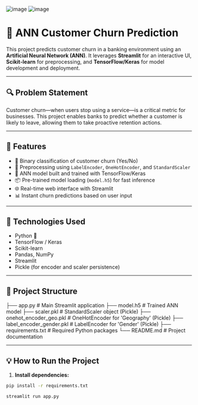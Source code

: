 ![image](https://github.com/user-attachments/assets/28339d2d-099b-43cb-8d9a-b43c5de4c91e)
![image](https://github.com/user-attachments/assets/9ae819cf-feb7-4d95-b553-7e44acf84580)

# 🧠 ANN Customer Churn Prediction

This project predicts customer churn in a banking environment using an **Artificial Neural Network (ANN)**. It leverages **Streamlit** for an interactive UI, **Scikit-learn** for preprocessing, and **TensorFlow/Keras** for model development and deployment.

---

## 🔍 Problem Statement

Customer churn—when users stop using a service—is a critical metric for businesses. This project enables banks to predict whether a customer is likely to leave, allowing them to take proactive retention actions.

---

## 🚀 Features

- 🎯 Binary classification of customer churn (Yes/No)
- 🧰 Preprocessing using `LabelEncoder`, `OneHotEncoder`, and `StandardScaler`
- 🧠 ANN model built and trained with TensorFlow/Keras
- 📦 Pre-trained model loading (`model.h5`) for fast inference
- 🌐 Real-time web interface with Streamlit
- 📊 Instant churn predictions based on user input

---

## 🧩 Technologies Used

- Python 🐍
- TensorFlow / Keras
- Scikit-learn
- Pandas, NumPy
- Streamlit
- Pickle (for encoder and scaler persistence)

---

## 📁 Project Structure
├── app.py # Main Streamlit application
├── model.h5 # Trained ANN model
├── scaler.pkl # StandardScaler object (Pickle)
├── onehot_encoder_geo.pkl # OneHotEncoder for 'Geography' (Pickle)
├── label_encoder_gender.pkl # LabelEncoder for 'Gender' (Pickle)
├── requirements.txt # Required Python packages
└── README.md # Project documentation


---

## 💡 How to Run the Project

1. **Install dependencies:**

```bash
pip install -r requirements.txt

streamlit run app.py


